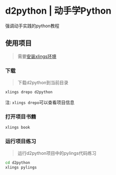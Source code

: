 # d2python | 动手学Python

强调动手实践的python教程

## 使用项目

> 需要[安装xlings环境](https://github.com/d2learn/xlings)

### 下载

> 下载d2python到当前目录

```bash
xlings drepo d2python
```

注: `xlings drepo`可以查看项目信息

### 打开项目书籍

```bash
xlings book
```

### 运行项目练习

> 运行d2python项目中的pylings代码练习

```bash
cd d2python
xlings pylings
```